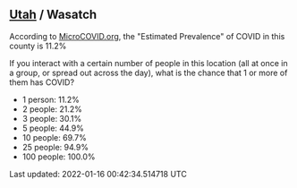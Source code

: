 
## [Utah](/united-states/utah) / Wasatch

According to [MicroCOVID.org](http://microcovid.org),
the "Estimated Prevalence" of COVID in this county is 11.2%

If you interact with a certain number of people in this location
(all at once in a group, or spread out across the day), what is the chance that
1 or more of them has COVID?

- 1 person: 11.2%
- 2 people: 21.2%
- 3 people: 30.1%
- 5 people: 44.9%
- 10 people: 69.7%
- 25 people: 94.9%
- 100 people: 100.0%

Last updated: 2022-01-16 00:42:34.514718 UTC
